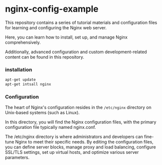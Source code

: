 # nginx-config-example

This repository contains a series of tutorial materials and configuration files for learning and configuring the Nginx web server.

 Here, you can learn how to install, set up, and manage Nginx comprehensively.

Additionally, advanced configuration and custom development-related content can be found in this repository.



### installation 

```bash
apt-get update
apt-get intsall nginx
```

### Configuration 

The heart of Nginx's configuration resides in the `/etc/nginx` directory on Unix-based systems (such as Linux).

In this directory, you will find the Nginx configuration files, with the primary configuration file typically named nginx.conf.

The /etc/nginx directory is where administrators and developers can fine-tune Nginx to meet their specific needs. By editing the configuration files, you can define server blocks, manage proxy and load balancing, configure SSL/TLS settings, set up virtual hosts, and optimize various server parameters.